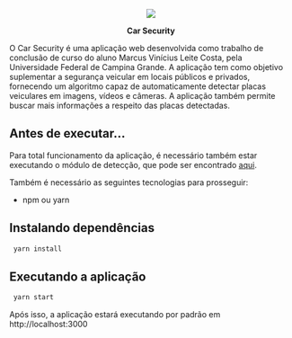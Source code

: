 
<p align="center">
  <img src="https://user-images.githubusercontent.com/25506278/117825807-ffdb9400-b245-11eb-9864-a1638362adde.png">
</p>

<p align="center">
  <b>Car Security</b>
</p>

O Car Security é uma aplicação web desenvolvida como trabalho de conclusão de curso do aluno Marcus Vinícius Leite Costa, pela Universidade Federal de Campina Grande.
A aplicação tem como objetivo suplementar a segurança veicular em locais públicos e privados, fornecendo um algoritmo capaz de automaticamente detectar placas veiculares em imagens, vídeos e câmeras. A aplicação também permite buscar mais informações a respeito das placas detectadas.


## Antes de executar...

Para total funcionamento da aplicação, é necessário também estar executando o módulo de detecção, que pode ser encontrado [aqui](https://github.com/marcusvlc/carsecurity-detection/tree/master).

Também é necessário as seguintes tecnologias para prosseguir:
- npm ou yarn

## Instalando dependências

```sh
 yarn install
```

## Executando a aplicação

```sh
 yarn start
```

Após isso, a aplicação estará executando por padrão em http://localhost:3000

